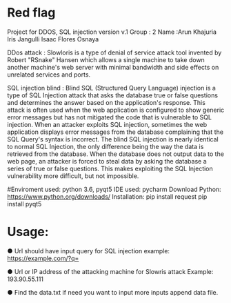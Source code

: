 # Red flag
Project for DDOS, SQL injection version v.1
Group : 2
Name :Arun Khajuria
      Iris Jangulli
      Isaac Flores Osnaya
 
DDos attack :
Slowloris is a type of denial of service attack tool invented by Robert "RSnake" Hansen which allows a single machine to take down 
another machine's web server with minimal bandwidth and side effects on unrelated services and ports.

SQL injection blind :
Blind SQL (Structured Query Language) injection is a type of SQL Injection attack that asks the database true or false questions and determines the answer based on the application's response. This attack is often used when the web application is configured to show generic
error messages but has not mitigated the code that is vulnerable to SQL injection. When an attacker exploits SQL injection, sometimes the web application displays error messages from the database complaining that the SQL Query's syntax is incorrect. The blind SQL injection
is nearly identical to normal SQL Injection, the only difference being the way the data is retrieved from the database. When the database does not output data to the web page, an attacker is forced to steal data by asking the database a series of true or false questions. 
This makes exploiting the SQL Injection vulnerability more difficult, but not impossible. 

#Enviroment used: python 3.6, pyqt5
IDE used: pycharm
Download Python: https://www.python.org/downloads/
Installation:
pip install request
pip install pyqt5


# Usage:
●	Url should have input query for SQL injection 
example: https://example.com/?q=

●	Url or IP address of the attacking machine for Slowris attack
Example: 193.90.55.111 

●	Find the data.txt if need you want to input more inputs append data file.

